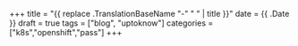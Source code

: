 +++
title = "{{ replace .TranslationBaseName "-" " " | title }}"
date = {{ .Date }}
draft = true
tags = ["blog", "uptoknow"]
categories = ["k8s","openshift","pass"]
+++
